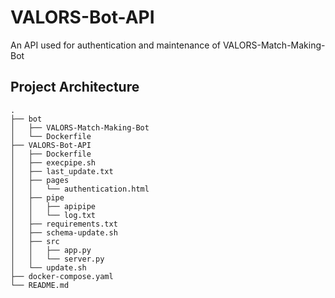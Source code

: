 # VALORS-Bot-API
An API used for authentication and maintenance of VALORS-Match-Making-Bot


## Project Architecture
```
.
├── bot
│   ├── VALORS-Match-Making-Bot
│   └── Dockerfile
├── VALORS-Bot-API
│   ├── Dockerfile
│   ├── execpipe.sh
│   ├── last_update.txt
│   ├── pages
│   │   └── authentication.html
│   ├── pipe
│   │   ├── apipipe
│   │   └── log.txt
│   ├── requirements.txt
│   ├── schema-update.sh
│   ├── src
│   │   ├── app.py
│   │   └── server.py
│   └── update.sh
├── docker-compose.yaml
└── README.md
```
